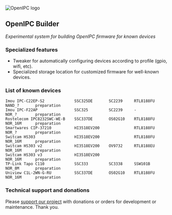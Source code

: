 ![OpenIPC logo][logo]

## OpenIPC Builder
_Experimental system for building OpenIPC firmware for known devices_


### Specialized features

- Tweaker for automatically configuring devices according to profile (gpio, wifi, etc).
- Specialized storage location for customized firmware for well-known devices.



### List of known devices

```
Imou IPC-C22EP-S2             SSC325DE       SC2239     RTL8188FU     NAND_?       preparation
Imou IPC-F22AP                SSC325         SC2239     -             NOR_?        preparation 
Rostelecom IPC8232SWC-WE-B    SSC337DE       OS02G10    RTL8188FU     NOR_16M      preparation
Smartwares CIP-37210          HI3518EV200               RTL8188FU     NOR_?        preparation
Switcam HS303                 HI3518EV200               RTL8188FU     NOR_16M      preparation
Switcam HS303 v2              HI3518EV200    OV9732     RTL8188EU     NOR_16M      preparation
Switcam HS303 v3              HI3518EV200                             NOR_16M      preparation
TP-Link Tapo C110             SSC333         SC3338     SSW101B       NOR_8M       preparation 
Uniview C1L-2WN-G-RU          SSC337DE       OS02G10    RTL8188FU     NOR_16M      preparation

```

### Technical support and donations

Please [support our project](https://openipc.org/support-open-source) with donations or orders for development or maintenance. Thank you.


[logo]: https://openipc.org/assets/openipc-logo-black.svg

